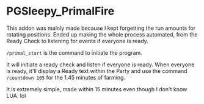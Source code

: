 # PGSleepy_PrimalFire
This addon was mainly made because I kept forgetting the run amounts for rotating positions.
Ended up making the whole process automated, from the Ready Check to listening for events if everyone is ready.

`/primal_start` is the command to initiate the program.

It will initiate a ready check and listen if everyone is ready. 
When everyone is ready, it'll display a Ready text within the Party and use the command `/countdown 105` for the 1.45 minutes of farming.

It is extremely simple, made within 15 minutes even though I don't know LUA. lol
